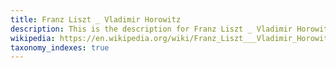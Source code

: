 ```yaml
---
title: Franz Liszt _ Vladimir Horowitz
description: This is the description for Franz Liszt _ Vladimir Horowitz
wikipedia: https://en.wikipedia.org/wiki/Franz_Liszt___Vladimir_Horowitz
taxonomy_indexes: true
---
```

